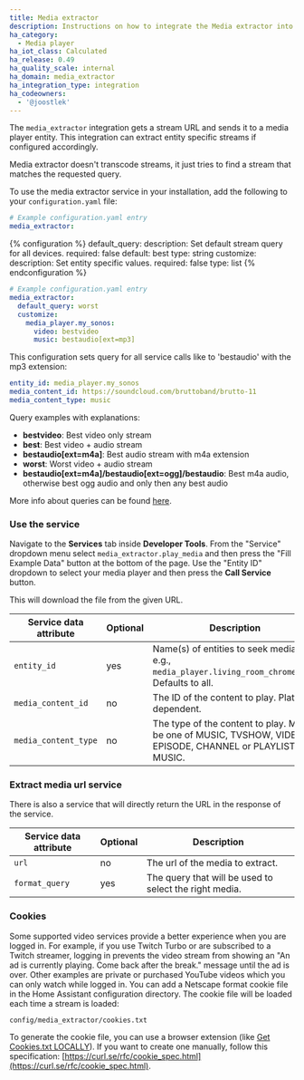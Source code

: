 ```yaml
---
title: Media extractor
description: Instructions on how to integrate the Media extractor into Home Assistant.
ha_category:
  - Media player
ha_iot_class: Calculated
ha_release: 0.49
ha_quality_scale: internal
ha_domain: media_extractor
ha_integration_type: integration
ha_codeowners:
  - '@joostlek'
---
```


The `media_extractor` integration gets a stream URL and sends it to a media player entity. This integration can extract entity specific streams if configured accordingly.

<div class='note'>
Media extractor doesn't transcode streams, it just tries to find a stream that matches the requested query.
</div>

To use the media extractor service in your installation, add the following to your `configuration.yaml` file:

```yaml
# Example configuration.yaml entry
media_extractor:
```

{% configuration %}
default_query:
  description: Set default stream query for all devices.
  required: false
  default: best
  type: string
customize:
  description: Set entity specific values.
  required: false
  type: list
{% endconfiguration %}

```yaml
# Example configuration.yaml entry
media_extractor:
  default_query: worst
  customize:
    media_player.my_sonos:
      video: bestvideo
      music: bestaudio[ext=mp3]
```

This configuration sets query for all service calls like to 'bestaudio' with the mp3 extension:

```yaml
entity_id: media_player.my_sonos
media_content_id: https://soundcloud.com/bruttoband/brutto-11
media_content_type: music
```

Query examples with explanations:

- **bestvideo**: Best video only stream
- **best**: Best video + audio stream
- **bestaudio[ext=m4a]**: Best audio stream with m4a extension
- **worst**: Worst video + audio stream
- **bestaudio[ext=m4a]/bestaudio[ext=ogg]/bestaudio**: Best m4a audio, otherwise best ogg audio and only then any best audio

More info about queries can be found [here](https://github.com/ytdl-org/youtube-dl#format-selection).

### Use the service

Navigate to the **Services** tab inside **Developer Tools**. From the "Service" dropdown menu select `media_extractor.play_media` and then press the "Fill Example Data" button at the bottom of the page. Use the "Entity ID" dropdown to select your media player and then press the **Call Service** button.

This will download the file from the given URL.

| Service data attribute | Optional | Description                                                                                               |
| ---------------------- | -------- | --------------------------------------------------------------------------------------------------------- |
| `entity_id`            | yes      | Name(s) of entities to seek media on, e.g., `media_player.living_room_chromecast`. Defaults to all.       |
| `media_content_id`     | no       | The ID of the content to play. Platform dependent.                                                        |
| `media_content_type`   | no       | The type of the content to play. Must be one of MUSIC, TVSHOW, VIDEO, EPISODE, CHANNEL or PLAYLIST MUSIC. |

### Extract media url service

There is also a service that will directly return the URL in the response of the service.

| Service data attribute | Optional | Description                                                                                               |
|-----------------------| -------- |-----------------------------------------------------------------------------------------------------------|
| `url`                 | no       | The url of the media to extract.                                                                          |
| `format_query`        | yes      | The query that will be used to select the right media.                                                    |

### Cookies

Some supported video services provide a better experience when you are logged in. For example, if you use Twitch Turbo or are subscribed to a Twitch streamer, logging in prevents the video stream from showing an "An ad is currently playing. Come back after the break." message until the ad is over. Other examples are private or purchased YouTube videos which you can only watch while logged in.
You can add a Netscape format cookie file in the Home Assistant configuration directory. The cookie file will be loaded each time a stream is loaded:

```config/media_extractor/cookies.txt```

To generate the cookie file, you can use a browser extension (like [Get Cookies.txt LOCALLY](https://chromewebstore.google.com/detail/get-cookiestxt-locally/cclelndahbckbenkjhflpdbgdldlbecc)). If you want to create one manually, follow this specification: [https://curl.se/rfc/cookie_spec.html](https://curl.se/rfc/cookie_spec.html).
